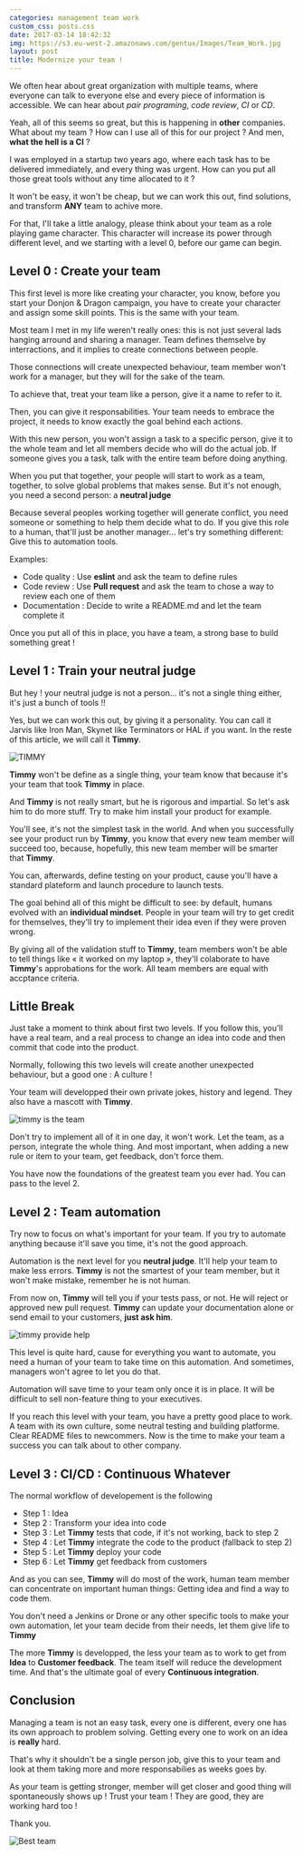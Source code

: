 ```yaml
---
categories: management team work
custom_css: posts.css
date: 2017-03-14 18:42:32
img: https://s3.eu-west-2.amazonaws.com/gentux/Images/Team_Work.jpg
layout: post
title: Modernize your team !
---
```


We often hear about great organization with multiple teams, where everyone can
talk to everyone else and every piece of information is accessible. We can hear
about *pair programing*, *code review*, *CI* or *CD*.

Yeah, all of this seems so great, but this is happening in **other** companies.
What about my team ? How can I use all of this for our project ? And men, **what
the hell is a CI** ?

I was employed in a startup two years ago, where each task has to be delivered
immediately, and every thing was urgent. How can you put all those great tools
without any time allocated to it ?

It won't be easy, it won't be cheap, but we can work this out, find solutions,
and transform **ANY** team to achive more.

For that, I'll take a little analogy, please think about your team as a role
playing game character. This character will increase its power through different
level, and we starting with a level 0, before our game can begin.

## Level 0 : Create your team

This first level is more like creating your character, you know, before you
start your Donjon & Dragon campaign, you have to create your character and
assign some skill points. This is the same with your team.

Most team I met in my life weren't really ones: this is not just several lads
hanging arround and sharing a manager. Team defines themselve by interractions,
and it implies to create connections between people.

Those connections will create unexpected behaviour, team member won't work for a
manager, but they will for the sake of the team.

To achieve that, treat your team like a person, give it a name to refer to it.

Then, you can give it responsabilities. Your team needs to embrace the project,
it needs to know exactly the goal behind each actions.

With this new person, you won't assign a task to a specific person, give it to
the whole team and let all members decide who will do the actual job. If someone
gives you a task, talk with the entire team before doing anything.

When you put that together, your people will start to work as a team, together,
to solve global problems that makes sense. But it's not enough, you need a
second person: a **neutral judge**

Because several peoples working together will generate conflict, you need
someone or something to help them decide what to do. If you give this role to a
human, that'll just be another manager... let's try something different: Give
this to automation tools.

Examples:

* Code quality : Use **eslint** and ask the team to define rules
* Code review : Use **Pull request** and ask the team to chose a way to review
  each one of them
* Documentation : Decide to write a README.md and let the team complete it

Once you put all of this in place, you have a team, a strong base to build
something great !

## Level 1 : Train your neutral judge

But hey ! your neutral judge is not a person... it's not a single thing either,
it's just a bunch of tools !!

Yes, but we can work this out, by giving it a personality. You can call it
Jarvis like Iron Man, Skynet like Terminators or HAL if you want. In the reste
of this article, we will call it **Timmy**.

![TIMMY](https://s3.eu-west-2.amazonaws.com/gentux/Images/timmy.jpg)

**Timmy** won't be define as a single thing, your team know that because it's
your team that took **Timmy** in place.

And **Timmy** is not really smart, but he is rigorous and impartial. So let's
ask him to do more stuff. Try to make him install your product for example.

You'll see, it's not the simplest task in the world. And when you successfully
see your product run by **Timmy**, you know that every new team member will
succeed too, because, hopefully, this new team member will be smarter that
**Timmy**.

You can, afterwards, define testing on your product, cause you'll have a
standard plateform and launch procedure to launch tests.

The goal behind all of this might be difficult to see: by default, humans
evolved with an **individual mindset**. People in your team will try to get
credit for themselves, they'll try to implement their idea even if they were
proven wrong.

By giving all of the validation stuff to **Timmy**, team members won't be able
to tell things like « it worked on my laptop », they'll colaborate to have
**Timmy**'s approbations for the work. All team members are equal with accptance
criteria.

## Little Break

Just take a moment to think about first two levels. If you follow this, you'll
have a real team, and a real process to change an idea into code and then commit
that code into the product.

Normally, following this two levels will create another unexpected behaviour,
but a good one : A culture !

Your team will developped their own private jokes, history and legend. They also
have a mascott with **Timmy**.

![timmy is the team](https://s3.eu-west-2.amazonaws.com/gentux/Images/timmyGroup.jpg)

Don't try to implement all of it in one day, it won't work. Let the team, as a
person, integrate the whole thing. And most important, when adding a new rule or
item to your team, get feedback, don't force them.

You have now the foundations of the greatest team you ever had. You can pass to
the level 2.

## Level 2 : Team automation

Try now to focus on what's important for your team. If you try to automate
anything because it'll save you time, it's not the good approach.

Automation is the next level for you **neutral judge**. It'll help your team to
make less errors. **Timmy** is not the smartest of your team member, but it
won't make mistake, remember he is not human.

From now on, **Timmy** will tell you if your tests pass, or not. He will reject
or approved new pull request. **Timmy** can update your documentation alone or
send email to your customers, **just ask him**.

![timmy provide help](https://s3.eu-west-2.amazonaws.com/gentux/Images/robotHelp.gif)

This level is quite hard, cause for everything you want to automate, you need a
human of your team to take time on this automation. And sometimes, managers
won't agree to let you do that.

Automation will save time to your team only once it is in place. It will be
difficult to sell non-feature thing to your executives.

If you reach this level with your team, you have a pretty good place to work. A
team with its own culture, some neutral testing and building platforme. Clear
README files to newcommers. Now is the time to make your team a success you can
talk about to other company.

## Level 3 : CI/CD : Continuous Whatever

The normal workflow of developement is the following

* Step 1 : Idea
* Step 2 : Transform your idea into code
* Step 3 : Let **Timmy** tests that code, if it's not working, back to step 2
* Step 4 : Let **Timmy** integrate the code to the product (fallback to step 2)
* Step 5 : Let **Timmy** deploy your code
* Step 6 : Let **Timmy** get feedback from customers

And as you can see, **Timmy** will do most of the work, human team member can
concentrate on important human things: Getting idea and find a way to code them.

You don't need a Jenkins or Drone or any other specific tools to make your own
automation, let your team decide from their needs, let them give life to
**Timmy**

The more **Timmy** is developped, the less your team as to work to get from
**Idea** to **Customer feedback**. The team itself will reduce the development
time. And that's the ultimate goal of every **Continuous integration**.

## Conclusion

Managing a team is not an easy task, every one is different, every one has its
own approach to problem solving. Getting every one to work on an idea is
**really** hard.

That's why it shouldn't be a single person job, give this to your team and look
at them taking more and more responsabilies as weeks goes by.

As your team is getting stronger, member will get closer and good thing will
spontaneously shows up ! Trust your team ! They are good, they are working hard
too !

Thank you.

![Best team](https://s3.eu-west-2.amazonaws.com/gentux/Images/a-team.gif)

